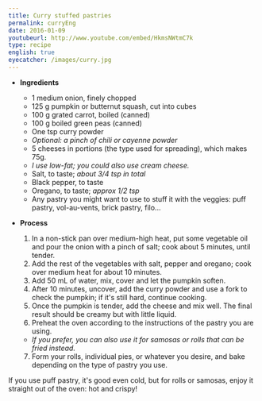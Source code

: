 ```yaml
---
title: Curry stuffed pastries
permalink: curryEng
date: 2016-01-09
youtubeurl: http://www.youtube.com/embed/HkmsNWtmC7k
type: recipe
english: true
eyecatcher: /images/curry.jpg
---
```



* **Ingredients**
  * 1 medium onion, finely chopped
  * 125 g pumpkin or butternut squash, cut into cubes
  * 100 g grated carrot, boiled (canned)
  * 100 g boiled green peas (canned)
  * One tsp curry powder
  * _Optional: a pinch of chili or cayenne powder_
  * 5 cheeses in portions (the type used for spreading), which makes 75g.
   - _I use low-fat; you could also use cream cheese._
  * Salt, to taste; _about 3/4 tsp in total_
  * Black pepper, to taste
  * Oregano, to taste; _approx 1/2 tsp_
  * Any pastry you might want to use to stuff it with the veggies: puff pastry, vol-au-vents, brick pastry, filo...


* **Process**
  1. In a non-stick pan over medium-high heat, put some vegetable oil and pour the onion with a pinch of salt; cook about 5 minutes, until tender. 
  2. Add the rest of the vegetables with salt, pepper and oregano; cook over medium heat for about 10 minutes. 
  3. Add 50 mL of water, mix, cover and let the pumpkin soften. 
  4. After 10 minutes, uncover, add the curry powder and use a fork to check the pumpkin; if it's still hard, continue cooking. 
  5. Once the pumpkin is tender, add the cheese and mix well. The final result should be creamy but with little liquid. 
  6. Preheat the oven according to the instructions of the pastry you are using.  
   - _If you prefer, you can also use it for samosas or rolls that can be fried instead._
  7. Form your rolls, individual pies, or whatever you desire, and bake depending on the type of pastry you use. 

If you use puff pastry, it's good even cold, but for rolls or samosas, enjoy it straight out of the oven: hot and crispy!
